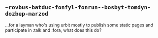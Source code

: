 ## `~rovbus-batduc-fonfyl-fonrun--bosbyt-tomdyn-dozbep-marzod`
...for a layman who's using urbit mostly to publish some static pages and participate in :talk and :fora, what does this do?